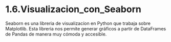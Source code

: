 # 1.6.Visualizacion_con_Seaborn
Seaborn es una libreria de visualizacíon en Python que trabaja sobre Matplotlib. Esta libreria nos permite generar gráficos a partir de DataFrames de Pandas de manera muy cómoda y accesible.

